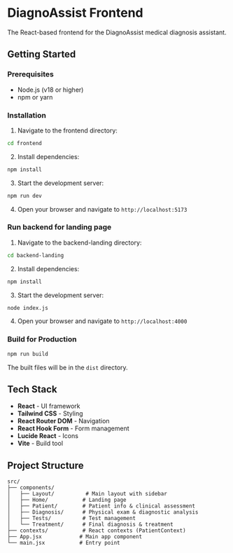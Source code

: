 # DiagnoAssist Frontend

The React-based frontend for the DiagnoAssist medical diagnosis assistant.

## Getting Started

### Prerequisites

- Node.js (v18 or higher)
- npm or yarn

### Installation

1. Navigate to the frontend directory:
```bash
cd frontend
```

2. Install dependencies:
```bash
npm install
```

3. Start the development server:
```bash
npm run dev
```

4. Open your browser and navigate to `http://localhost:5173`

### Run backend for landing page

1. Navigate to the backend-landing directory:
```bash
cd backend-landing 
```

2. Install dependencies:
```bash
npm install
```

3. Start the development server:
```bash
node index.js
```

4. Open your browser and navigate to `http://localhost:4000`

### Build for Production

```bash
npm run build
```

The built files will be in the `dist` directory.

## Tech Stack

- **React** - UI framework
- **Tailwind CSS** - Styling
- **React Router DOM** - Navigation
- **React Hook Form** - Form management
- **Lucide React** - Icons
- **Vite** - Build tool

## Project Structure

```
src/
├── components/
│   ├── Layout/          # Main layout with sidebar
│   ├── Home/           # Landing page
│   ├── Patient/        # Patient info & clinical assessment
│   ├── Diagnosis/      # Physical exam & diagnostic analysis
│   ├── Tests/          # Test management
│   └── Treatment/      # Final diagnosis & treatment
├── contexts/           # React contexts (PatientContext)
├── App.jsx            # Main app component
└── main.jsx           # Entry point
```
